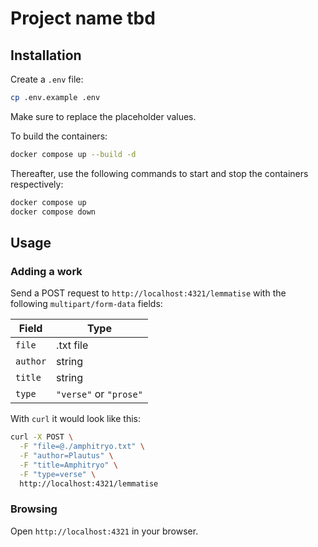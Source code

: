 # Project name tbd

## Installation

Create a `.env` file:

```sh
cp .env.example .env
```

Make sure to replace the placeholder values.

To build the containers:

```sh
docker compose up --build -d
```

Thereafter, use the following commands to start and stop the containers respectively:

```sh
docker compose up
docker compose down
```

## Usage

### Adding a work
Send a POST request to `http://localhost:4321/lemmatise` with the following `multipart/form-data` fields:

| Field    | Type                   |
| -------- | ---------------------- |
| `file`   | .txt file              |
| `author` | string                 |
| `title`  | string                 |
| `type`   | `"verse"` or `"prose"` |

With `curl` it would look like this:

```sh
curl -X POST \
  -F "file=@./amphitryo.txt" \
  -F "author=Plautus" \
  -F "title=Amphitryo" \
  -F "type=verse" \
  http://localhost:4321/lemmatise
```

### Browsing

Open `http://localhost:4321` in your browser.
